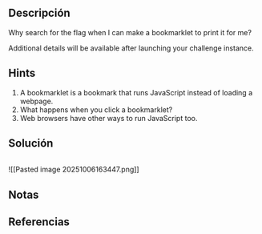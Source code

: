 ## Descripción 
Why search for the flag when I can make a bookmarklet to print it for me?

Additional details will be available after launching your challenge instance.
## Hints
1. A bookmarklet is a bookmark that runs JavaScript instead of loading a webpage.
2. What happens when you click a bookmarklet?
3. Web browsers have other ways to run JavaScript too.
## Solución
```

```
![[Pasted image 20251006163447.png]]
## Notas

## Referencias

